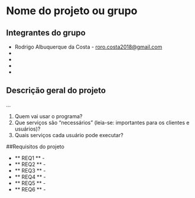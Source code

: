 # Nome do projeto ou grupo

## Integrantes do grupo
* Rodrigo Albuquerque da Costa - roro.costa2018@gmail.com
*
*
*
*

## Descrição geral do projeto
...
 1. Quem vai usar o programa?
 2. Que serviços são “necessários” (leia-se: importantes para os clientes e usuários)?
 3. Quais serviços cada usuário pode executar?

##Requisitos do projeto

* ** REQ1 ** - 
* ** REQ2 ** - 
* ** REQ3 ** -
* ** REQ4 ** -
* ** REQ5 ** -
* ** REQ6 ** -
